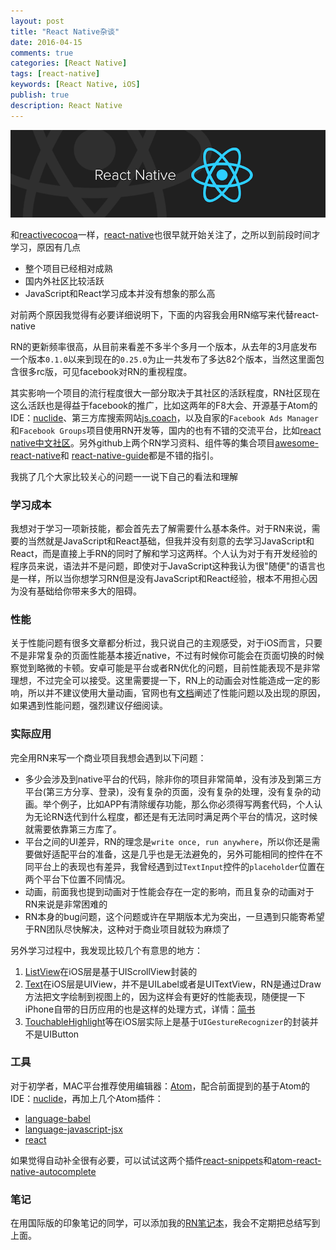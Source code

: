 ```yaml
---
layout: post
title: "React Native杂谈"
date: 2016-04-15
comments: true
categories: [React Native]
tags: [react-native]
keywords: [React Native, iOS]
publish: true
description: React Native
---
```

![image](/assets/images/ReactNative/react_native.png)

和[reactivecocoa](https://github.com/ReactiveCocoa/ReactiveCocoa)一样，[react-native](https://github.com/facebook/react-native)也很早就开始关注了，之所以到前段时间才学习，原因有几点

- 整个项目已经相对成熟
- 国内外社区比较活跃
- JavaScript和React学习成本并没有想象的那么高

对前两个原因我觉得有必要详细说明下，下面的内容我会用RN缩写来代替react-native

RN的更新频率很高，从目前来看差不多半个多月一个版本，从去年的3月底发布一个版本`0.1.0`以来到现在的`0.25.0`为止一共发布了多达82个版本，当然这里面包含很多rc版，可见facebook对RN的重视程度。

其实影响一个项目的流行程度很大一部分取决于其社区的活跃程度，RN社区现在这么活跃也是得益于facebook的推广，比如这两年的F8大会、开源基于Atom的IDE：[nuclide](https://github.com/facebook/nuclide)、第三方库搜索网站[js.coach](https://js.coach/react-native)，以及自家的`Facebook Ads Manager`和`Facebook Groups`项目使用RN开发等，国内的也有不错的交流平台，比如[react native中文社区](http://reactnative.cn/)。另外github上两个RN学习资料、组件等的集合项目[awesome-react-native](https://github.com/jondot/awesome-react-native)和 [react-native-guide](https://github.com/ele828/react-native-guide)都是不错的指引。

我挑了几个大家比较关心的问题一一说下自己的看法和理解

### 学习成本

我想对于学习一项新技能，都会首先去了解需要什么基本条件。对于RN来说，需要的当然就是JavaScript和React基础，但我并没有刻意的去学习JavaScript和React，而是直接上手RN的同时了解和学习这两样。个人认为对于有开发经验的程序员来说，语法并不是问题，即使对于JavaScript这种我认为很"随便"的语言也是一样，所以当你想学习RN但是没有JavaScript和React经验，根本不用担心因为没有基础给你带来多大的阻碍。

### 性能

关于性能问题有很多文章都分析过，我只说自己的主观感受，对于iOS而言，只要不是非常复杂的页面性能基本接近native，不过有时候你可能会在页面切换的时候察觉到略微的卡顿。安卓可能是平台或者RN优化的问题，目前性能表现不是非常理想，不过完全可以接受。这里需要提一下，RN上的动画会对性能造成一定的影响，所以并不建议使用大量动画，官网也有[文档](https://facebook.github.io/react-native/docs/performance.html#content)阐述了性能问题以及出现的原因，如果遇到性能问题，强烈建议仔细阅读。

### 实际应用

完全用RN来写一个商业项目我想会遇到以下问题：

* 多少会涉及到native平台的代码，除非你的项目非常简单，没有涉及到第三方平台(第三方分享、登录)，没有复杂的页面，没有复杂的处理，没有复杂的动画。举个例子，比如APP有清除缓存功能，那么你必须得写两套代码，个人认为无论RN迭代到什么程度，都还是有无法同时满足两个平台的情况，这时候就需要依靠第三方库了。
* 平台之间的UI差异，RN的理念是`write once, run anywhere`，所以你还是需要做好适配平台的准备，这是几乎也是无法避免的，另外可能相同的控件在不同平台上的表现也有差异，我曾经遇到过`TextInput`控件的`placeholder`位置在两个平台下位置不同情况。
* 动画，前面我也提到动画对于性能会存在一定的影响，而且复杂的动画对于RN来说是非常困难的
* RN本身的bug问题，这个问题或许在早期版本尤为突出，一旦遇到只能寄希望于RN团队尽快解决，这种对于商业项目就较为麻烦了

另外学习过程中，我发现比较几个有意思的地方：

1. [ListView](https://facebook.github.io/react-native/docs/listview.html#content)在iOS层是基于UIScrollView封装的
2. [Text](https://facebook.github.io/react-native/docs/text.html#content)在iOS层是UIView，并不是UILabel或者是UITextView，RN是通过Draw方法把文字绘制到视图上的，因为这样会有更好的性能表现，随便提一下iPhone自带的日历应用的也是这样的处理方式，详情：[简书](http://www.jianshu.com/p/1881c12ae33e)
3. [TouchableHighlight](http://reactnative.cn/docs/0.24/touchablehighlight.html#content)等在iOS层实际上是基于`UIGestureRecognizer`的封装并不是UIButton

### 工具

对于初学者，MAC平台推荐使用编辑器：[Atom](https://atom.io/)，配合前面提到的基于Atom的IDE：[nuclide](https://github.com/facebook/nuclide)，再加上几个Atom插件：

* [language-babel](https://github.com/gandm/language-babel)
* [language-javascript-jsx](https://github.com/subtleGradient/language-javascript-jsx)
* [react](https://github.com/orktes/atom-react)

如果觉得自动补全很有必要，可以试试这两个插件[react-snippets](https://atom.io/packages/react-snippets)和[atom-react-native-autocomplete](https://atom.io/packages/atom-react-native-autocomplete)

### 笔记

在用国际版的印象笔记的同学，可以添加我的[RN笔记本](https://www.evernote.com/pub/lingchen621/reactnative)，我会不定期把总结写到上面。
